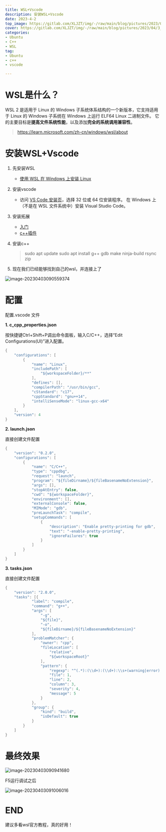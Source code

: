 ```yaml
---
title: WSL+Vscode
description: 安装WSL+Vscode
date: 2023-4-2
top_image: https://gitlab.com/XLJZT/img/-/raw/main/blog/pictures/2023/04/3_9_6_4_image-20230403090559374.png
cover: https://gitlab.com/XLJZT/img/-/raw/main/blog/pictures/2023/04/3_9_6_4_image-20230403090559374.png
categories: 
- Ubuntu
- C++
- WSL
tag: 
- Ubuntu
- c++
- vscode

---
```


# WSL是什么？

WSL 2 是适用于 Linux 的 Windows 子系统体系结构的一个新版本，它支持适用于 Linux 的 Windows 子系统在 Windows 上运行 ELF64 Linux 二进制文件。 它的主要目标是**提高文件系统性能**，以及添加**完全的系统调用兼容性**。

> https://learn.microsoft.com/zh-cn/windows/wsl/about

#  安装WSL+Vscode

1. 先安装WSL
   - [使用 WSL 在 Windows 上安装 Linux](https://learn.microsoft.com/zh-cn/windows/wsl/install)

2. 安装vscode

   - 访问 [VS Code 安装页](https://code.visualstudio.com/download)，选择 32 位或 64 位安装程序。 在 Windows 上（不是在 WSL 文件系统中）安装 Visual Studio Code。

3. 安装拓展

   - [入门](https://learn.microsoft.com/zh-cn/windows/wsl/tutorials/wsl-vscode)
   - [c++插件](https://xljzt.top/2023/03/16/018_vscode%20c++%E9%85%8D%E7%BD%AE/)

4. 安装c++

   > sudo apt update
   > sudo apt install g++ gdb make ninja-build rsync zip

5. 现在我们已经能够找到自己的wsl，并连接上了

![image-20230403090559374](https://gitlab.com/XLJZT/img/-/raw/main/blog/pictures/2023/04/3_9_6_4_image-20230403090559374.png)



#  配置

配置.vscode 文件

**1. c_cpp_properties.json**

按快捷键Ctrl+Shift+P调出命令面板，输入C/C++，选择“Edit Configurations(UI)”进入配置。

```c++
{
    "configurations": [
        {
            "name": "Linux",
            "includePath": [
                "${workspaceFolder}/**"
            ],
            "defines": [],
            "compilerPath": "/usr/bin/gcc",
            "cStandard": "c17",
            "cppStandard": "gnu++14",
            "intelliSenseMode": "linux-gcc-x64"
        }
    ],
    "version": 4
}
```

**2. launch.json**

直接创建文件配置

```c++
{
    "version": "0.2.0",
    "configurations": [
        {
            "name": "C/C++",
            "type": "cppdbg",
            "request": "launch",
            "program": "${fileDirname}/${fileBasenameNoExtension}",
            "args": [],
            "stopAtEntry": false,
            "cwd": "${workspaceFolder}",
            "environment": [],
            "externalConsole": false,
            "MIMode": "gdb",
            "preLaunchTask": "compile",
            "setupCommands": [
                {
                    "description": "Enable pretty-printing for gdb",
                    "text": "-enable-pretty-printing",
                    "ignoreFailures": true
                }
            ]
        }
    ]
}
```

**3. tasks.json**

直接创建文件配置

```c++
{
    "version": "2.0.0",
    "tasks": [{
            "label": "compile",
            "command": "g++",
            "args": [
                "-g",
                "${file}",
                "-o",
                "${fileDirname}/${fileBasenameNoExtension}"
            ],
            "problemMatcher": {
                "owner": "cpp",
                "fileLocation": [
                    "relative",
                    "${workspaceRoot}"
                ],
                "pattern": {
                    "regexp": "^(.*):(\\d+):(\\d+):\\s+(warning|error):\\s+(.*)$",
                    "file": 1,
                    "line": 2,
                    "column": 3,
                    "severity": 4,
                    "message": 5
                }
            },
            "group": {
                "kind": "build",
                "isDefault": true
            }
        }
    ]
}

```

#  最终效果

![image-20230403090941680](https://gitlab.com/XLJZT/img/-/raw/main/blog/pictures/2023/04/3_9_9_45_image-20230403090941680.png)

F5运行调试之后 

![image-20230403091006016](https://gitlab.com/XLJZT/img/-/raw/main/blog/pictures/2023/04/3_9_10_7_image-20230403091006016.png)

#  END

建议多看wsl官方教程，真的好用！

